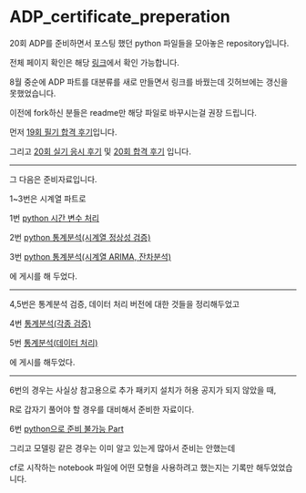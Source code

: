 # ADP_certificate_preperation

20회 ADP를 준비하면서 포스팅 했던 python 파일들을 모아놓은 repository입니다.

전체 페이지 확인은 해당 [링크](https://bluemumin.github.io/category/adp/)에서 확인 가능합니다.

8월 중순에 ADP 파트를 대분류를 새로 만들면서 링크를 바꿨는데 깃허브에는 갱신을 못했었습니다.

이전에 fork하신 분들은 readme만 해당 파일로 바꾸시는걸 권장 드립니다.

먼저 [19회 필기 합격 후기](https://bluemumin.github.io/adp/2021/01/04/ADP-19%ED%9A%8C-ADP-%ED%95%84%EA%B8%B0-%ED%95%A9%EA%B2%A9-%ED%9B%84%EA%B8%B0/)입니다.

그리고 [20회 실기 응시 후기](https://bluemumin.github.io/adp/2021/03/27/ADP-20adp/) 및 [20회 합격 후기](https://bluemumin.github.io/adp/2021/05/03/ADP-20adp%ED%95%A9%EA%B2%A9/) 입니다.

------------------------------------------------------------------------

그 다음은 준비자료입니다.

1~3번은 시계열 파트로

1번 [python 시간 변수 처리](https://bluemumin.github.io/adp/2021/03/08/ADP-20%ED%9A%8C-ADP-%EC%8B%A4%EA%B8%B0-python-%EC%8B%9C%EA%B0%84-%EB%B3%80%EC%88%98-%EC%B2%98%EB%A6%AC/)

2번 [python 통계분석(시계열 정상성 검증) ](https://bluemumin.github.io/adp/2021/03/09/ADP-20%ED%9A%8C-ADP-%EC%8B%A4%EA%B8%B0-python-%ED%86%B5%EA%B3%84%EB%B6%84%EC%84%9D(%EC%8B%9C%EA%B3%84%EC%97%B4-%EC%A0%95%EC%83%81%EC%84%B1-%EA%B2%80%EC%A6%9D)/)

3번 [python 통계분석(시계열 ARIMA, 잔차분석)](https://bluemumin.github.io/adp/2021/03/10/ADP-20%ED%9A%8C-ADP-%EC%8B%A4%EA%B8%B0-python-%ED%86%B5%EA%B3%84%EB%B6%84%EC%84%9D(Arima,-%EC%9E%94%EC%B0%A8%EB%B6%84%EC%84%9D)/)

에 게시를 해 두었다.

------------------------------------------------------------------------

4,5번은 통계분석 검증, 데이터 처리 버전에 대한 것들을 정리해두었고

4번 [통계분석(각종 검증)](https://bluemumin.github.io/adp/2021/03/14/ADP-20%ED%9A%8C-ADP-%EC%8B%A4%EA%B8%B0-python-%ED%86%B5%EA%B3%84%EB%B6%84%EC%84%9D(%EA%B0%81%EC%A2%85-%ED%86%B5%EA%B3%84-%EB%B6%84%EC%84%9D)/)

5번 [통계분석(데이터 처리)](https://bluemumin.github.io/adp/2021/03/16/ADP-20%ED%9A%8C-ADP-%EC%8B%A4%EA%B8%B0-python-%ED%86%B5%EA%B3%84%EB%B6%84%EC%84%9D(%EB%8D%B0%EC%9D%B4%ED%84%B0-%EC%B2%98%EB%A6%AC)/)

에 게시를 해두었다.

------------------------------------------------------------------------

6번의 경우는 사실상 참고용으로 추가 패키지 설치가 허용 공지가 되지 않았을 때,

R로 갑자기 풀어야 할 경우를 대비해서 준비한 자료이다.

6번 [python으로 준비 불가능 Part](https://bluemumin.github.io/adp/2021/03/17/ADP-20%ED%9A%8C-ADP-%EC%8B%A4%EA%B8%B0-R-%ED%9A%8C%EA%B7%80%EB%B6%84%EC%84%9D-SOM/)

그리고 모델링 같은 경우는 이미 알고 있는게 많아서 준비는 안했는데

cf로 시작하는 notebook 파일에 어떤 모형을 사용하려고 했는지는 기록만 해두었었습니다.
